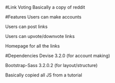 #Link Voting
Basically a copy of reddit

#Features
Users can make accounts 

Users can post links

Users can upvote/downvote links

Homepage for all the links

#Dependencies 
Devise 3.2.0 (for account making)

Bootstrap-Sass 3.2.0.2 (for layout/structure)

Basically copied all JS from a tutorial 
